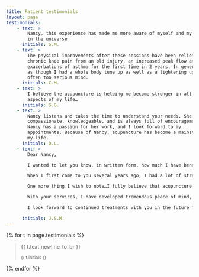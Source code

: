 ```yaml
---
title: Patient testimonials
layout: page
testimonials:
    - text: >
        Nancy, this experience has made me more aware of myself and my place
        in the universe
      initials: S.M.
    - text: >
        The physical improvements after these sessions have been relief of
        chronic knee pain from an old injury, an increased peak flow and no
        exacerbations of asthma for the first time in 2 years. In general felt
        as though I had a whole body tune up as well as a lightening up of an
        often too serious mind.
      initials: C.M.
    - text: >
        I believe the acupuncture is helping me become stronger in all of the
        aspects of my life…
      initials: S.G.
    - text: >
        Nancy listens and takes the time to understand your needs. She is very
        compassionate, knowledgeable, and is always full of encouragement.
        Nancy has a passion for her work, and I look forward to my
        appointments. Because of Nancy, acupuncture has become a mainstay in
        my life.
      initials: D.L.
    - text: >
        Dear Nancy,

        I wanted to let you know, in written form, how much I have benefited from acupuncture and somatic experience.  I have told you many times after treatments how refreshed and relaxed I feel after acupuncture and somatic experience sessions with you.  This letter serves as written record; please feel free to use it as you wish.

        When I first came to you several years ago, I had a lot of stress in my life.  I had come a long way, but still more to go on my journey. . .

        One more thing I wish to note…I fully believe that acupuncture and somatic experience should be co-joined. . . I think the two are intertwined, and am thankful to have found someone who specializes in both, you!

        With your services, I have developed tremendous peace of mind, as well as strong inner powers of body awareness.  . . .  your training has served you well, and I am honored to be one of your patients.

        I look forward to continued treatments with you in the future for as long as it holds possible.

      initials: J.S.M.
---
```

{% for t in page.testimonials %}
<blockquote>
<p>{{ t.text|newline_to_br }}</p>
<small>{{ t.initials }}</small>
</blockquote>
{% endfor %}
